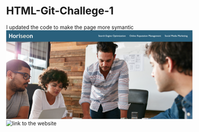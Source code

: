 # HTML-Git-Challege-1 
I updated the code to make the page more symantic
![Screenshot of Website](./assets/images/updated%20website%20screenshoot.png)
![link to the website](https://thegreatwall88.github.io/HTML-Git-Challege-1/)